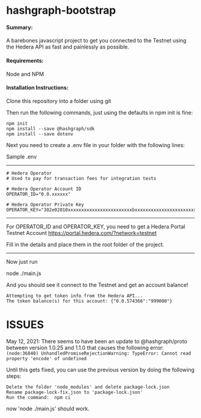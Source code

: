# hashgraph-bootstrap

#### Summary:

A barebones javascript project to get you connected to the Testnet using the Hedera API as fast and painlessly as possible.

#### Requirements:

Node and NPM

#### Installation Instructions:

Clone this repository into a folder using git

Then run the following commands, just using the defaults in npm init is fine:
```
npm init
npm install --save @hashgraph/sdk
npm install --save dotenv
```
Next you need to create a .env file in your folder with the following lines:

Sample .env

_____________________________
```
# Hedera Operator
# Used to pay for transaction fees for integration tests

# Hedera Operator Account ID
OPERATOR_ID="0.0.xxxxxx"

# Hedera Operator Private Key
OPERATOR_KEY="302e02010xxxxxxxxxxxxxxxxxxxxxxxxbxxxxxxxxxxxxxxxxxxxxxxxxxxxxxxxxxxxxxxxxxx"
```
______________________

For OPERATOR_ID and OPERATOR_KEY, you need to get a Hedera Portal Testnet Account
https://portal.hedera.com/?network=testnet

Fill in the details and place them in the root folder of the project.

______________________

Now just run

node ./main.js

And you should see it connect to the Testnet and get an account balance!
```
Attempting to get token info from the Hedera API...
The token balance(s) for this account: {"0.0.574366":"999000"}
```

# ISSUES

May 12, 2021: There seems to have been an update to @hashgraph/proto between version 1.0.25 and 1.1.0 that causes the following error:
```(node:36840) UnhandledPromiseRejectionWarning: TypeError: Cannot read property 'encode' of undefined```

Until this gets fixed, you can use the previous version by doing the following steps:
```
Delete the folder 'node_modules' and delete package-lock.json
Rename package-lock-fix.json to 'package-lock.json'
Run the command:  npm ci
```

now 'node ./main.js' should work.

